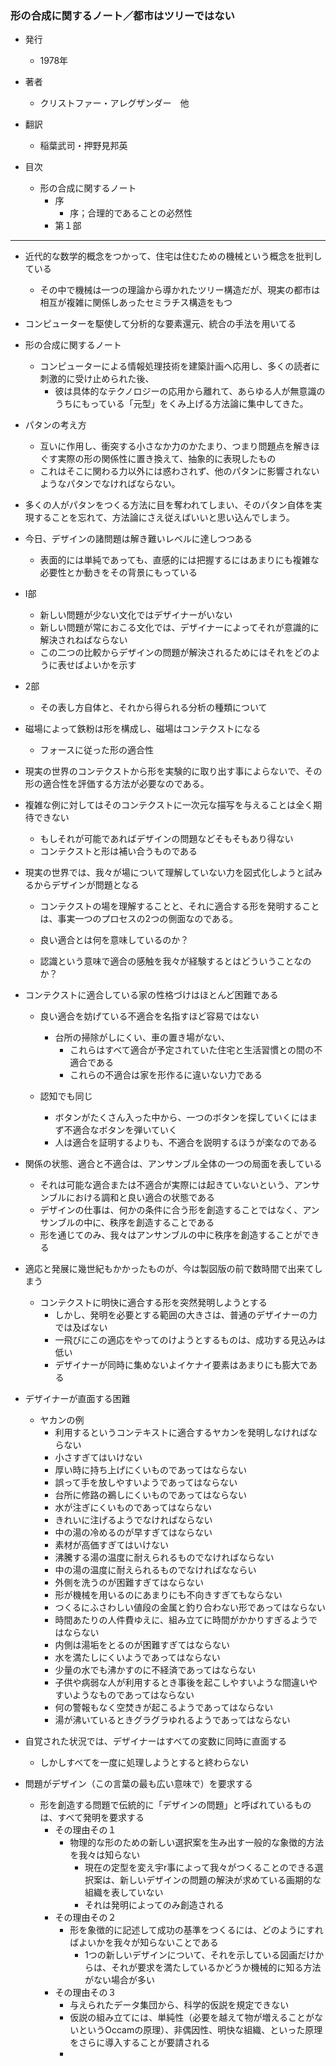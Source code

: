 ### 形の合成に関するノート／都市はツリーではない

- 発行
	- 1978年

- 著者
	- クリストファー・アレグザンダー　他

- 翻訳
	- 稲葉武司・押野見邦英

- 目次
    - 形の合成に関するノート
        - 序
            - 序；合理的であることの必然性
        - 第１部
        
---
- 近代的な数学的概念をつかって、住宅は住むための機械という概念を批判している
    - その中で機械は一つの理論から導かれたツリー構造だが、現実の都市は相互が複雑に関係しあったセミラチス構造をもつ
    
- コンピューターを駆使して分析的な要素還元、統合の手法を用いてる

- 形の合成に関するノート
    - コンピューターによる情報処理技術を建築計画へ応用し、多くの読者に刺激的に受け止められた後、
        - 彼は具体的なテクノロジーの応用から離れて、あらゆる人が無意識のうちにもっている「元型」をくみ上げる方法論に集中してきた。


- パタンの考え方
    - 互いに作用し、衝突する小さなか力のかたまり、つまり問題点を解きほぐす実際の形の関係性に置き換えて、抽象的に表現したもの
    - これはそこに関わる力以外には惑わされず、他のパタンに影響されないようなパタンでなければならない。
    
- 多くの人がパタンをつくる方法に目を奪われてしまい、そのパタン自体を実現することを忘れて、方法論にさえ従えばいいと思い込んでしまう。

- 今日、デザインの諸問題は解き難いレベルに達しつつある
    - 表面的には単純であっても、直感的には把握するにはあまりにも複雑な必要性とか動きをその背景にもっている
    
- I部
    - 新しい問題が少ない文化ではデザイナーがいない
    - 新しい問題が常におこる文化では、デザイナーによってそれが意識的に解決されねばならない
    - この二つの比較からデザインの問題が解決されるためにはそれをどのように表せばよいかを示す
- 2部
    - その表し方自体と、それから得られる分析の種類について
    
- 磁場によって鉄粉は形を構成し、磁場はコンテクストになる
    - フォースに従った形の適合性

- 現実の世界のコンテクストから形を実験的に取り出す事によらないで、その形の適合性を評価する方法が必要なのである。

- 複雑な例に対してはそのコンテクストに一次元な描写を与えることは全く期待できない
    - もしそれが可能であればデザインの問題などそもそもあり得ない
    - コンテクストと形は補い合うものである
    
- 現実の世界では、我々が場について理解していない力を図式化しようと試みるからデザインが問題となる
    - コンテクストの場を理解することと、それに適合する形を発明することは、事実一つのプロセスの2つの側面なのである。
    
    - 良い適合とは何を意味しているのか？
    - 認識という意味で適合の感触を我々が経験するとはどういうことなのか？
    
- コンテクストに適合している家の性格づけはほとんど困難である
    - 良い適合を妨げている不適合を名指すほど容易ではない
        - 台所の掃除がしにくい、車の置き場がない、
            - これらはすべて適合が予定されていた住宅と生活習慣との間の不適合である
            - これらの不適合は家を形作るに違いない力である
            
    - 認知でも同じ
        - ボタンがたくさん入った中から、一つのボタンを探していくにはまず不適合なボタンを弾いていく
        - 人は適合を証明するよりも、不適合を説明するほうが楽なのである
        
- 関係の状態、適合と不適合は、アンサンブル全体の一つの局面を表している
    - それは可能な適合または不適合が実際には起きていないという、アンサンブルにおける調和と良い適合の状態である
    - デザインの仕事は、何かの条件に合う形を創造することではなく、アンサンブルの中に、秩序を創造することである
    - 形を通じてのみ、我々はアンサンブルの中に秩序を創造することができる
    
- 適応と発展に幾世紀もかかったものが、今は製図版の前で数時間で出来てしまう
    - コンテクストに明快に適合する形を突然発明しようとする
        - しかし、発明を必要とする範囲の大きさは、普通のデザイナーの力では及ばない
        - 一飛びにこの適応をやってのけようとするものは、成功する見込みは低い
        - デザイナーが同時に集めないよイケナイ要素はあまりにも膨大である
        
        
- デザイナーが直面する困難
    - ヤカンの例
        - 利用するというコンテキストに適合するヤカンを発明しなければならない
        - 小さすぎてはいけない
        - 厚い時に持ち上げにくいものであってはならない
        - 誤って手を放しやすいようであってはならない
        - 台所に修路の鵜しにくいものであってはならない
        - 水が注ぎにくいものであってはならない
        - きれいに注げるようでなければならない
        - 中の湯の冷めるのが早すぎてはならない
        - 素材が高価すぎてはいけない
        - 沸騰する湯の温度に耐えられるものでなければならない
        - 中の湯の温度に耐えられるものでなければなならい
        - 外側を洗うのが困難すぎてはならない
        - 形が機械を用いるのにあまりにも不向きすぎてもならない
        - つくるにふさわしい値段の金属と釣り合わない形であってはならない
        - 時間あたりの人件費ゆえに、組み立てに時間がかかりすぎるようではならない
        - 内側は湯垢をとるのが困難すぎてはならない
        - 水を満たしにくいようであってはならない
        - 少量の水でも沸かすのに不経済であってはならない
        - 子供や病弱な人が利用するとき事後を起こしやすいような間違いやすいようなものであってはならない
        - 何の警報もなく空焚きが起こるようであってはならない
        - 湯が沸いているときグラグラゆれるようであってはならない
        
- 自覚された状況では、デザイナーはすべての変数に同時に直面する
    - しかしすべてを一度に処理しようとすると終わらない
    
- 問題がデザイン（この言葉の最も広い意味で）を要求する
    - 形を創造する問題で伝統的に「デザインの問題」と呼ばれているものは、すべて発明を要求する
        - その理由その１
            - 物理的な形のための新しい選択案を生み出す一般的な象徴的方法を我々は知らない
                - 現在の定型を変え宇r事によって我々がつくることのできる選択案は、新しいデザインの問題の解決が求めている画期的な組織を表していない
                - それは発明によってのみ創造される
        - その理由その２
            - 形を象徴的に記述して成功の基準をつくるには、どのようにすればよいかを我々が知らないことである
                - 1つの新しいデザインについて、それを示している図画だけからは、それが要求を満たしているかどうか機械的に知る方法がない場合が多い
        - その理由その３
            - 与えられたデータ集団から、科学的仮説を規定できない
            - 仮説の組み立てには、単純性（必要を越えて物が増えることがないというOccamの原理）、非偶因性、明快な組織、といった原理をさらに導入することが要請される
            - 